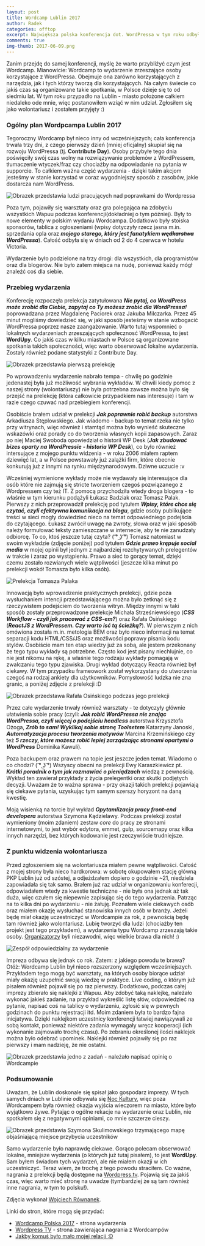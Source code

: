 ```yaml
---
layout: post
title: Wordcamp Lublin 2017
author: Radek
categories: offtop
excerpt: Największa polska konferencja dot. WordPressa w tym roku odbyła się w Lublinie! Krótka relacja z mojej strony.
comments: true
img-thumb: 2017-06-09.png
---
```


Zanim przejdę do samej konferencji, myślę że warto przybliżyć czym jest Wordcamp. Mianowicie: Wordcamp to wydarzenie zrzeszające osoby korzystające z WordPressa. Obejmuje ona zarówno korzystających z narzędzia, jak i tych którzy tworzą dla korzystających. Na całym świecie co jakiś czas są organizowane takie spotkania, w Polsce dzieje się to od siedmiu lat. W tym roku przypadło na Lublin - miasto położone całkiem niedaleko ode mnie, więc postanowiłem wziąć w nim udział. Zgłosiłem się jako wolontariusz i zostałem przyjęty :)


### Ogólny plan Wordpcampa Lublin 2017

Tegoroczny Wordcamp był nieco inny od wcześniejszych; cała konferencja trwała trzy dni, z czego pierwszy dzień (mniej oficjalny) skupiał się na rozwoju WordPressa (tj. **Contribute Day**). Osoby przybyłe tego dnia poświęciły swój czas wolny na rozwiązywanie problemów z WordPressem, tłumaczenie wtyczek/fraz czy chociażby na odpowiadanie na pytania w supporcie. To całkiem ważna część wydarzenia - dzięki takim akcjom jesteśmy w stanie korzystać w coraz wygodniejszy sposób z zasobów, jakie dostarcza nam WordPress.

![Obrazek przedstawia ludzi pracujących nad poprawkami do Wordpressa]({{site.baseurl}}/img/post-img/2017-06-09/fot00.jpg)

Poza tym, pojawiły się warsztaty oraz gra polegająca na zdobyciu wszystkich Wapuu podczas konferencji(dokładniej o tym później). Były to nowe elementy w polskim wydaniu Wordcampa. Dodatkowo były stoiska sponsorów, tablica z ogłoszeniami (wpisy dotyczyły rzecz jasna m.in. sprzedania opla oraz __*mojego starego, który jest fanatykiem <s>wędkarstwa</s> WordPressa*__). Całość odbyła się w dniach od 2 do 4 czerwca w hotelu Victoria.

Wydarzenie było podzielone na trzy drogi: dla wszystkich, dla programistów oraz dla blogerów. Nie było zatem miejsca na nudę, ponieważ każdy mógł znaleźć coś dla siebie.

### Przebieg wydarzenia

Konferecję rozpoczęła prelekcja zatytułowana __*Nie pytaj, co WordPress może zrobić dla Ciebie, zapytaj co Ty możesz zrobić dla WordPressa!*__ poprowadzana przez Magdalenę Paciorek oraz Jakuba Milczarka. Przez 45 minut mogliśmy dowiedzieć się, w jaki sposób jesteśmy w stanie wzbogacić WordPressa poprzez nasze zaangażowanie. Warto tutaj wspomnieć o lokalnych wydarzeniach zrzeszających społecznosć WordPressa, to jest **WordUpy**. Co jakiś czas w kilku miastach w Polsce są organizowane spotkania takich społeczności, więc warto obserwować lokalne wydarzenia. Zostały również podane statystyki z Contribute Day.

![Obrazek przedstawia pierwszą prelekcję]({{site.baseurl}}/img/post-img/2017-06-09/fot01.jpg)

Po wprowadzeniu wydarzenie nabrało tempa - chwilę po godzinie jedenastej była już możliwość wybrania wykładów. W chwili kiedy pomoc z naszej strony (wolontariuszy) nie była potrzebna zawsze można było się przejść na prelekcję (która całkowicie przypadkiem nas interesuje) i tam w razie czego czuwać nad przebiegiem konferencji.

Osobiście brałem udział w prelekcji __*Jak poprawnie robić backup*__ autorstwa Arkadiusza Stęplowskiego. Jak wiadomo - backup to temat rzeka nie tylko przy witrynach, więc również i stamtąd można było wynieść skuteczne wskazówki oraz porady co do tworzenia własnych kopii zapasowych. Zaraz po niej Maciej Swoboda opowiedział o historii WP Desk (__*Jak zbudować bizes oparty na WordPressie - historia WP Desk*__), co było również intersujące z mojego punktu widzenia - w roku 2006 miałem raptem dziewięć lat, a w Polsce powstawały już zalążki firm, które obecnie konkurują już z innymi na rynku międzynarodowym. Dziwne uczucie :v

Wcześniej wymienione wykłady może nie wydawały się interesujące dla osób które nie zajmują się stricte tworzeniem czegoś pozwiązanego z Wordpressem czy też IT. Z pomocą przychodziła wtedy droga blogera - to właśnie w tym kierunku podążyli Łukasz Badziak oraz Tomasz Palak. Pierwszy z nich przeprowadził prelekcję pod tytułem __*Wpisy, które chce się czytać, czyli efektywna komunikacja na blogu*__, gdzie osoby publikujące treści w sieci mogły dowiedzieć nieco na temat odpowiedniego podejścia do czytającego. Łukasz zwrócił uwagę na zwroty, słowa oraz w jaki sposób należy formułować teksty zamieszczane w internecie, aby te nie zanudzały odbiorcę. To co, ktoś jeszcze tutaj czyta? ( ͡° ͜ʖ ͡°)
Tomasz natomiast w swoim wykładzie (zdjęcie poniżej) pod tytułem __*Gdzie prawo krępuje social media*__ w mojej opinii był jednym z najbardziej rozchytywanych prelegentów w trakcie i zaraz po wystąpieniu. Prawo a sieć to gorący temat, dzięki czemu zostało rozwianych wiele wątpliwości (jeszcze kilka minut po prelekcji wokół Tomasza było kilka osób).

![Prelekcja Tomasza Palaka]({{site.baseurl}}/img/post-img/2017-06-09/fot02.jpg)

Innowacją było wprowadzenie praktycznych prelekcji, gdzie poza wysłuchaniem intencji przedstawiającego można było zetknąć się z rzeczywistem podejściem do tworzenia witryn. Między innymi w taki sposób zostały przeprowadzone prelekcje Michała Strześniewskiego (__*CSS Workflow - czyli jak pracować z CSS-em?*__) oraz Rafała Osińskiego (__*ReactJS z WordPressem. Czy warto isć tą ścieżką?*__). W pierwszym z nich omówiona została m.in. metologia BEM oraz było nieco informacji na temat separacji kodu HTML/CSS/JS oraz możliwości poprawy pisania kodu stylów. Osobiście mam ten etap wiedzy już za sobą, ale jestem przekonany że tego typu wykłady są potrzebne. Często kod jest pisany niechlujnie, co nie jest nikomu na rękę, a właśnie tego rodzaju wykłady pomagają w zwalczaniu tego typu zjawiska. Drugi wykład dotyczący Reacta również był ciekawy. W tym przypadku frameowork został wykorzystany do utworzenia czegoś na rodzaj ankiety dla użytkowników. Pomysłowość ludzka nie zna granic, a poniżej zdjęcie z prelekcji :D

![Obrazek przedstawa Rafała Osińskiego podczas jego prelekcji]({{site.baseurl}}/img/post-img/2017-06-09/fot04.jpg)

Przez całe wydarzenie trwały również warsztaty - te dotyczyły głównie ułatwienia sobie pracy (czyli: __*Jak robić WordPressa nie znając WordPressa, czyli więcej o podejściu headless*__ autorstwa Krzysztofa Ożoga, __*Zrób to sam! Wyklikaj sobie stronę Toolsetem*__ Katarzyny Janoski, __*Automatyzacja procesu tworzenia motywów*__ Marcina Krzemińskiego czy też __*5 rzeczy, które możesz robić lepiej zarządzając stronami opartymi o WordPress*__ Dominika Kawuli).

Poza backupem oraz prawem na topie jest jeszcze jeden temat. Wiadomo o co chodzi? ( ͡° ͜ʖ ͡°) Wszyscy obecni na prelekcji Ewy Karaszkiewicz pt. __*Krótki poradnik o tym jak rozmawiać o pieniądzach*__ wiedzą z pewnością. Wykład ten zawierał przykłady z życia prelegentki oraz skutki podjętych decyzji. Uważam że to ważna sprawa - przy okazji takich prelekcji pojawiają się ciekawe pytania, uzyskując tym samym szerszy horyzont na daną kwestię.

Moją wisienką na torcie był wykład __*Opytamlizacja pracy front-end developera*__ autorstwa Szymona Kądzielawy. Podczas prelekcji został wymieniony (moim zdaniem) zestaw *core* do pracy ze stronami internetowymi, to jest wybór edytora, emmet, gulp, sourcemapy oraz kilka innych narzędzi, bez których kodowanie jest rzeczywiście trudniejsze.

### Z punktu widzenia wolontariusza

Przed zgłoszeniem się na wolontariusza miałem pewne wątpliwości. Całość z mojej strony była nieco hardkorowa: w sobotę okupowałem stację główną PKP Lublin już od szóstej, a odjeżdzałem dopiero o godzinie ~21, niedziela zapowiadała się tak samo. Brałem już raz udział w organizowaniu konferecji, odpowiadałem wtedy za kwestie techniczne - nie była ona jednak aż tak duża, więc czułem się niepewnie zapisując się do tego wydarzenia. Patrząc na to kilka dni po wydarzeniu - nie żałuję. Poznałem wiele ciekawych osób oraz miałem okazję wysłuchać stanowiska innych osób w branży. Jeżeli będę miał okazję uczestniczyć w Wordcampie za rok, z pewnością będę tam również jako wolontariusz. Lubię tworzyć dla ludzi (chociażby ten projekt jest tego przykładem), a wydarzenia typu Wordcamp zrzeszają takie osoby. [Organizatorzy](https://2017.lublin.wordcamp.org/organizatorzy/) byli niezawodni, więc wielkie brawa dla nich! :)

![Zespół odpowiedzialny za wydarzenie]({{site.baseurl}}/img/post-img/2017-06-09/fot06.jpg)

Impreza odbywa się jednak co rok. Zatem: z jakiego powodu te brawa? Otóż: Wordcamp Lublin był nieco rozszerzony względem wcześniejszych. Przykładem tego mogą być warsztaty, na których osoby biorące udział miały okazję uzupełnić swoją wiedzę w praktyce. Live coding, o którym już pisałem również pojawił się po raz pierwszy. Dodatkowo, podczas całej imprezy zbierało się naklejki z Wapuu. Aby zdobyć taką naklejkę, należało wykonać jakieś zadanie, na przykład wykreślić listę słów, odpowiedzieć na pytanie, napisać coś na tablicy o wydarzeniu, zgłosić się w pewnych godzinach do punktu rejestracji itd. Moim zdaniem była to bardzo fajna inicjatywa. Dzięki naklejkom uczestnicy konferencji łatwiej nawiązywali ze sobą kontakt, ponieważ niektóre zadania wymagały wręcz kooperacji (ich wykonanie zajmowało trochę czasu). Po zebraniu określonej ilości naklejek można było odebrać upominek. Naklejki również pojawiły się po raz pierwszy i mam nadzieję, że nie ostatni.

![Obrazek przedstawia jedno z zadań - należało napisać opinię o Wordcampie]({{site.baseurl}}/img/post-img/2017-06-09/fot03.jpg)

### Podsumowanie

Uważam, że Lublin doskonale się spisał jako gospodarz imprezy. W tych samych dniach w Lublinie odbywała się [Noc Kultury](http://nockultury.pl/), więc poza Wordcampem była również okazja wyjścia wieczorem na miasto, które było wyjątkowo żywe. Pytając o ogólne rekacje na wydarzenie oraz Lublin, nie spotkałem się z negatywnymi opiniami, co mnie szczerze cieszy.

![Obrazek przedstawia Szymona Skulimowskiego trzymającego mapę objaśniającą miejsce przybycia uczestników]({{site.baseurl}}/img/post-img/2017-06-09/fot05.jpg)

Samo wydarzenie było naprawdę ciekawe. Gorąco polecam obserwować lokalne, mniejsze wydarzenia (o których już tutaj pisałem), to jest **WordUpy**. Sam byłem świadom tych wydarzeń, ale nie miałem okazji w ich uczestniczyć. Teraz wiem, że trochę z tego powodu straciłem. Co ważne, nagrania z prelekcji będą dostępne na [Wordpress.tv](http://wordpress.tv/). Pojawią się za jakiś czas, więc warto mieć stronę na uwadze (tymbardziej że są tam również inne nagrania, w tym to polsku!).

Zdjęcia wykonał [Wojciech Równanek](http://www.rownanek.art.pl/).

Linki do stron, które mogą się przydać:
- [Wordcamp Polska 2017](https://2017.lublin.wordcamp.org/) - strona wydarzenia
- [Wordpress TV](wordpress.tv) - strona zawierająca nagrania z Wordcampów
- [Jakby komuś było mało mojej relacji :D](https://2017.lublin.wordcamp.org/2017/06/08/wordcamp-lublin-oczami-uczestnikow/)
